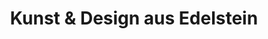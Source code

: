 ---
title: "Kunst & Design aus Edelstein"
url: /bad-kissingen/kunst-und-design-aus-edelstein/
shop: Schmuck
---